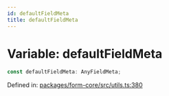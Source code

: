 ```yaml
---
id: defaultFieldMeta
title: defaultFieldMeta
---
```


<!-- DO NOT EDIT: this page is autogenerated from the type comments -->

# Variable: defaultFieldMeta

```ts
const defaultFieldMeta: AnyFieldMeta;
```

Defined in: [packages/form-core/src/utils.ts:380](https://github.com/TanStack/form/blob/main/packages/form-core/src/utils.ts#L380)

